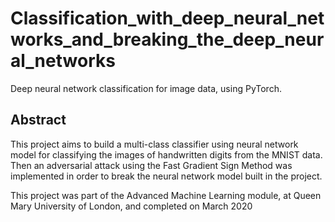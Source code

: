 # Classification_with_deep_neural_networks_and_breaking_the_deep_neural_networks

Deep neural network classification for image data, using PyTorch. 

## Abstract
This project aims to build a multi-class classifier using neural network model for classifying the images of handwritten digits from the MNIST data. Then an adversarial attack using the Fast Gradient Sign Method was implemented in order to break the neural network model built in the project.

This project was part of the Advanced Machine Learning module, at Queen Mary University of London, and completed on March 2020 